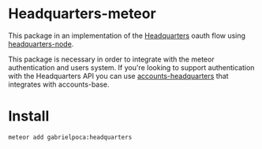 Headquarters-meteor
==================

This package in an implementation of the [Headquarters](https://github.com/groupbuddies/headquarters) oauth flow using [headquarters-node](https://github.com/groupbuddies/headquarters-node).

This package is necessary in order to integrate with the meteor authentication and users system. If you're looking to support authentication with the Headquarters API you can use [accounts-headquarters](https://github.com/groupbuddies/accounts-headquarters) that integrates with accounts-base.

# Install

```
meteor add gabrielpoca:headquarters
```
